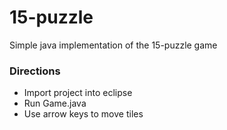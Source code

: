 # 15-puzzle
Simple java implementation of the 15-puzzle game

### Directions
- Import project into eclipse
- Run Game.java
- Use arrow keys to move tiles
